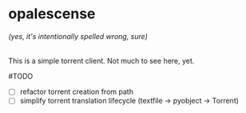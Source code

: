 # opalescense
###### (yes, it's intentionally spelled wrong, sure)

This is a simple torrent client. Not much to see here, yet.

#TODO
- [ ] refactor torrent creation from path
- [ ] simplify torrent translation lifecycle (textfile -> pyobject -> Torrent)